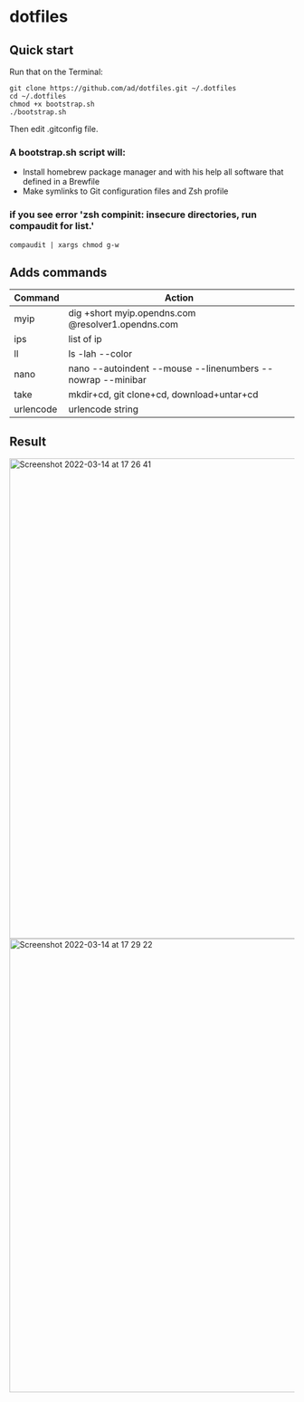 # dotfiles

## Quick start

Run that on the Terminal:
```
git clone https://github.com/ad/dotfiles.git ~/.dotfiles
cd ~/.dotfiles
chmod +x bootstrap.sh
./bootstrap.sh
```

Then edit .gitconfig file.

### A bootstrap.sh script will:
- Install homebrew package manager and with his help all software that defined in a Brewfile
- Make symlinks to Git configuration files and Zsh profile

### if you see error 'zsh compinit: insecure directories, run compaudit for list.'

```
compaudit | xargs chmod g-w
```

## Adds commands

| Command | Action |
| ------- | ------ |
| myip | dig +short myip.opendns.com @resolver1.opendns.com |
| ips | list of ip |
| ll | ls -lah --color |
| nano | nano --autoindent --mouse --linenumbers --nowrap --minibar |
| take |  mkdir+cd, git clone+cd, download+untar+cd |
| urlencode | urlencode string |


## Result
<img width="849" alt="Screenshot 2022-03-14 at 17 26 41" src="https://user-images.githubusercontent.com/35623/158192768-7b44db03-675f-463c-bc55-1a7d1c90bd5d.png">


<img width="802" alt="Screenshot 2022-03-14 at 17 29 22" src="https://user-images.githubusercontent.com/35623/158193272-511bf583-429d-4067-88e3-535bb4b52f94.png">
